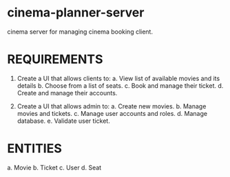 # cinema-planner-server
cinema server for managing cinema booking client.

REQUIREMENTS
===============
1. Create a UI that allows clients to:
    a. View list of available movies and its details
    b. Choose from a list of seats.
    c. Book and manage their ticket.
    d. Create and manage their accounts.
    
2. Create a UI that allows admin to: 
    a. Create new movies.
    b. Manage movies and tickets.
    c. Manage user accounts and roles.
    d. Manage database.
    e. Validate user ticket.
    


ENTITIES
===========
a. Movie
b. Ticket
c. User
d. Seat
